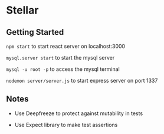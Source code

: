 # Stellar

## Getting Started

`npm start` to start react server on localhost:3000

`mysql.server start` to start the mysql server

`mysql -u root -p` to access the mysql terminal

`nodemon server/server.js` to start express server on port 1337

## Notes

* Use Deepfreeze to protect against mutability in tests

* Use Expect library to make test assertions
